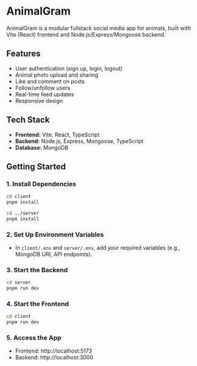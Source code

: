 # AnimalGram

AnimalGram is a modular fullstack social media app for animals, built with Vite (React) frontend and Node.js/Express/Mongoose backend.

## Features
- User authentication (sign up, login, logout)
- Animal photo upload and sharing
- Like and comment on posts
- Follow/unfollow users
- Real-time feed updates
- Responsive design

## Tech Stack
- **Frontend:** Vite, React, TypeScript
- **Backend:** Node.js, Express, Mongoose, TypeScript
- **Database:** MongoDB

## Getting Started

### 1. Install Dependencies
```sh
cd client
pnpm install

cd ../server
pnpm install
```

### 2. Set Up Environment Variables
- In `client/.env` and `server/.env`, add your required variables (e.g., MongoDB URI, API endpoints).

### 3. Start the Backend
```sh
cd server
pnpm run dev
```

### 4. Start the Frontend
```sh
cd client
pnpm run dev
```

### 5. Access the App
- Frontend: http://localhost:5173
- Backend: http://localhost:3000

